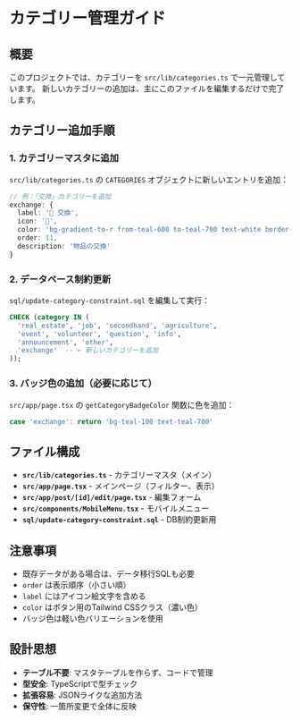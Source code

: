 # カテゴリー管理ガイド

## 概要

このプロジェクトでは、カテゴリーを `src/lib/categories.ts` で一元管理しています。
新しいカテゴリーの追加は、主にこのファイルを編集するだけで完了します。

## カテゴリー追加手順

### 1. カテゴリーマスタに追加

`src/lib/categories.ts` の `CATEGORIES` オブジェクトに新しいエントリを追加：

```typescript
// 例：「交換」カテゴリーを追加
exchange: {
  label: '🔄 交換',
  icon: '🔄',
  color: 'bg-gradient-to-r from-teal-600 to-teal-700 text-white border-2 border-teal-800 shadow-md',
  order: 11,
  description: '物品の交換'
}
```

### 2. データベース制約更新

`sql/update-category-constraint.sql` を編集して実行：

```sql
CHECK (category IN (
  'real_estate', 'job', 'secondhand', 'agriculture', 
  'event', 'volunteer', 'question', 'info', 
  'announcement', 'other',
  'exchange'  -- ← 新しいカテゴリーを追加
));
```

### 3. バッジ色の追加（必要に応じて）

`src/app/page.tsx` の `getCategoryBadgeColor` 関数に色を追加：

```typescript
case 'exchange': return 'bg-teal-100 text-teal-700'
```

## ファイル構成

- **`src/lib/categories.ts`** - カテゴリーマスタ（メイン）
- **`src/app/page.tsx`** - メインページ（フィルター、表示）
- **`src/app/post/[id]/edit/page.tsx`** - 編集フォーム
- **`src/components/MobileMenu.tsx`** - モバイルメニュー
- **`sql/update-category-constraint.sql`** - DB制約更新用

## 注意事項

- 既存データがある場合は、データ移行SQLも必要
- `order` は表示順序（小さい順）
- `label` にはアイコン絵文字を含める
- `color` はボタン用のTailwind CSSクラス（濃い色）
- バッジ色は軽い色バリエーションを使用

## 設計思想

- **テーブル不要**: マスタテーブルを作らず、コードで管理
- **型安全**: TypeScriptで型チェック
- **拡張容易**: JSONライクな追加方法
- **保守性**: 一箇所変更で全体に反映